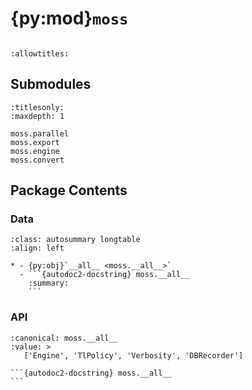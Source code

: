 # {py:mod}`moss`

```{py:module} moss
```

```{autodoc2-docstring} moss
:allowtitles:
```

## Submodules

```{toctree}
:titlesonly:
:maxdepth: 1

moss.parallel
moss.export
moss.engine
moss.convert
```

## Package Contents

### Data

````{list-table}
:class: autosummary longtable
:align: left

* - {py:obj}`__all__ <moss.__all__>`
  - ```{autodoc2-docstring} moss.__all__
    :summary:
    ```
````

### API

````{py:data} __all__
:canonical: moss.__all__
:value: >
   ['Engine', 'TlPolicy', 'Verbosity', 'DBRecorder']

```{autodoc2-docstring} moss.__all__
```

````
